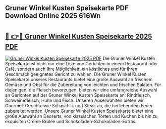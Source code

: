 ## Gruner Winkel Kusten Speisekarte PDF Download Online 2025 616Wn

# <h2><a href="http://gc8oo11.nevu.top/?p=Gruner+Winkel+Kusten+Speisekarte">🔗 👉🔴 Gruner Winkel Kusten Speisekarte 2025 PDF</a></h2>

[![Gruner Winkel Kusten Speisekarte 2025 PDF](https://i.imgur.com/dBaPXMq.png)](http://gc8oo11.nevu.top/?p=Gruner+Winkel+Kusten+Speisekarte)
Die Gruner Winkel Kusten Speisekarte ist nicht nur eine Liste von Gerichten in einem Restaurant oder Café, sondern auch Ihre Möglichkeit, ein köstliches und für Ihren Geschmack geeignetes Gericht zu wählen. Die Gruner Winkel Kusten Speisekarte unseres Restaurants bietet eine große Auswahl an frischem Gemüse und Obst für die Zubereitung von leichten und frischen Salaten. Für diejenigen, die Fleisch bevorzugen, bieten wir eine umfangreiche Auswahl an Gerichten auf der Gruner Winkel Kusten Speisekarte an: Rindfleisch, Schweinefleisch, Huhn und Fisch. Unseren Auserwählten bieten wir Gourmet-Gerichte wie Schaschlik und Steak an, die bei lebendem Feuer zubereitet werden. Unsere Gruner Winkel Kusten Speisekarte bietet eine große Auswahl an Desserts, von klassischen Torten und Kuchen bis hin zu exquisiten Crème Brûlée und Schokoladen-Schokoladen-Extras.
